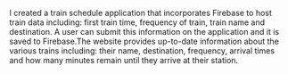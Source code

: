 I created a train schedule application that incorporates Firebase to host train data including: first train time, frequency of train, train name and destination. A user can submit this information on the application and it is saved to Firebase.The website provides up-to-date information about the various trains including: their name, destination, frequency, arrival times and how many minutes remain until they arrive at their station. 

